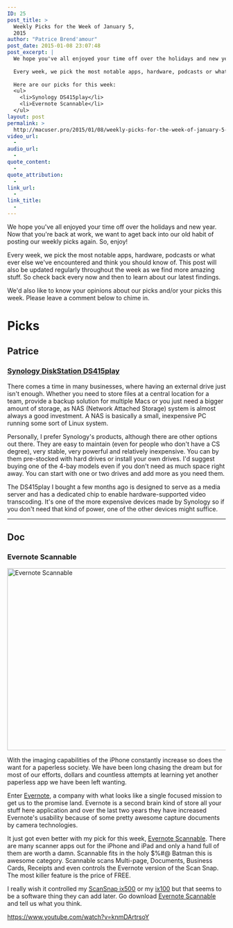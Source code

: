 ```yaml
---
ID: 25
post_title: >
  Weekly Picks for the Week of January 5,
  2015
author: "Patrice Brend'amour"
post_date: 2015-01-08 23:07:48
post_excerpt: |
  We hope you've all enjoyed your time off over the holidays and new year. Now that you're back at work, we want to aget back into our old habit of posting our weekly picks again. So, enjoy!
  
  Every week, we pick the most notable apps, hardware, podcasts or what ever else we've encountered and think you should know of. This post will also be updated regularly throughout the week as we find more amazing stuff. So check back every now and then to learn about our latest findings.
  
  Here are our picks for this week:
  <ul>
  	<li>Synology DS415play</li>
  	<li>Evernote Scannable</li>
  </ul>
layout: post
permalink: >
  http://macuser.pro/2015/01/08/weekly-picks-for-the-week-of-january-5-2015/
video_url:
  - 
audio_url:
  - 
quote_content:
  - 
quote_attribution:
  - 
link_url:
  - 
link_title:
  - 
---
```




We hope you've all enjoyed your time off over the holidays and new year. Now that you're back at work, we want to aget back into our old habit of posting our weekly picks again. So, enjoy!

Every week, we pick the most notable apps, hardware, podcasts or what ever else we've encountered and think you should know of. This post will also be updated regularly throughout the week as we find more amazing stuff. So check back every now and then to learn about our latest findings.

We'd also like to know your opinions about our picks and/or your picks this week. Please leave a comment below to chime in.

# Picks

## Patrice

### [Synology DiskStation DS415play](http://www.amazon.com/Synology-America-DiskStation-Attached-DS415play/dp/B00LO3KW7S/)

There comes a time in many businesses, where having an external drive just isn't enough. Whether you need to store files at a central location for a team, provide a backup solution for multiple Macs or you just need a bigger amount of storage, as NAS (Network Attached Storage) system is almost always a good investment. A NAS is basically a small, inexpensive PC running some sort of Linux system. 

Personally, I prefer Synology's products, although there are other options out there. They are easy to maintain (even for people who don't have a CS degree), very stable, very powerful and relatively inexpensive. You can by them pre-stocked with hard drives or install your own drives. I'd suggest buying one of the 4-bay models even if you don't need as much space right away. You can start with one or two drives and add more as you need them. 

The DS415play I bought a few months ago is designed to serve as a media server and has a dedicated chip to enable hardware-supported video transcoding. It's one of the more expensive devices made by Synology so if you don't need that kind of power, one of the other devices might suffice. 

***

## Doc

### Evernote Scannable

<a href="/wp-content/uploads/2015/01/1420932539560.jpeg"><img src="/wp-content/uploads/2015/01/1420932539560.jpeg" alt="Evernote Scannable" width="820" height="420" class="alignleft size-full wp-image-207" /></a>

With the imaging capabilities of the iPhone constantly increase so does the want for a paperless society. We have been long chasing the dream but for most of our efforts, dollars and countless attempts at learning yet another paperless app we have been left wanting.

Enter [Evernote][0], a company with what looks like a single focused mission to get us to the promise land. Evernote is a second brain kind of store all your stuff here application and over the last two years they have increased Evernote's usability because of some pretty awesome capture documents by camera technologies.

It just got even better with my pick for this week, [Evernote Scannable][1]. There are many scanner apps out for the iPhone and iPad and only a hand full of them are worth a damn. Scannable fits in the holy $%#@ Batman this is awesome category. Scannable scans Multi-page, Documents, Business Cards, Receipts and even controls the Evernote version of the Scan Snap. The most killer feature is the price of FREE. 

I really wish it controlled my [ScanSnap ix500][2] or my [ix100][3] but that seems to be a software thing they can add later. Go download [Evernote Scannable][4] and tell us what you think.

https://www.youtube.com/watch?v=knmDArtrsoY

[0]: https://evernote.com/
[1]: https://evernote.com/products/scannable/
[2]: http://dcrk.me/1wItaBu
[3]: http://dcrk.me/1xWewLi
[4]: https://itunes.apple.com/us/app/evernote-scannable/id883338188?at=1l3vavJ
